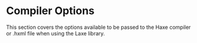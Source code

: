 # Compiler Options

This section covers the options available to be passed to the Haxe compiler or .hxml file when using the Laxe library.
